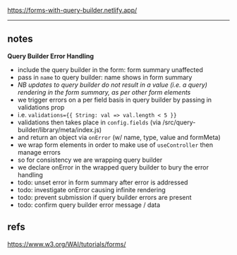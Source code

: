 https://forms-with-query-builder.netlify.app/

---

## notes

**Query Builder Error Handling**

- include the query builder in the form: form summary unaffected
- pass in `name` to query builder: name shows in form summary
- _NB updates to query builder do not result in a value (i.e. a query) rendering in the form summary, as per other form elements_
- we trigger errors on a per field basis in query builder by passing in validations prop
- i.e. `validations={{ String: val => val.length < 5 }}`
- validations then takes place in `config.fields` (via /src/query-builder/library/meta/index.js)
- and return an object via `onError` (w/ name, type, value and formMeta)
- we wrap form elements in order to make use of `useController` then manage errors
- so for consistency we are wrapping query builder
- we declare onError in the wrapped query builder to bury the error handling
- todo: unset error in form summary after error is addressed
- todo: investigate onError causing infinite rendering
- todo: prevent submission if query builder errors are present
- todo: confirm query builder error message / data

## refs

https://www.w3.org/WAI/tutorials/forms/
